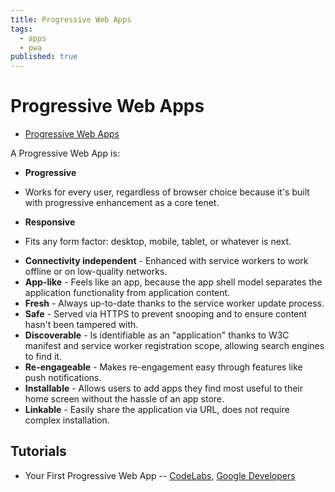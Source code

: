 ```yaml
---
title: Progressive Web Apps
tags:
  - apps
  - pwa
published: true
---
```


# Progressive Web Apps

* [Progressive Web Apps](https://developers.google.com/web/progressive-web-apps/)

A Progressive Web App is:

* **Progressive** 
 - Works for every user, regardless of browser choice because it's built with progressive enhancement as a core tenet.
* **Responsive** 
 - Fits any form factor: desktop, mobile, tablet, or whatever is next.
* **Connectivity independent** - Enhanced with service workers to work offline or on low-quality networks.
* **App-like** - Feels like an app, because the app shell model separates the application functionality from application content.
* **Fresh** - Always up-to-date thanks to the service worker update process.
* **Safe** - Served via HTTPS to prevent snooping and to ensure content hasn't been tampered with.
* **Discoverable** - Is identifiable as an "application" thanks to W3C manifest and service worker registration scope, allowing search engines to find it.
* **Re-engageable** - Makes re-engagement easy through features like push notifications.
* **Installable** - Allows users to add apps they find most useful to their home screen without the hassle of an app store.
* **Linkable** - Easily share the application via URL, does not require complex installation.


## Tutorials

* Your First Progressive Web App -- [CodeLabs](https://codelabs.developers.google.com/codelabs/your-first-pwapp/#0), [Google Developers](https://developers.google.com/web/fundamentals/getting-started/codelabs/your-first-pwapp/)